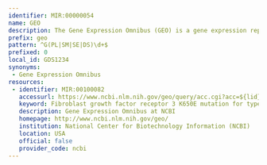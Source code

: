 ```yaml
---
identifier: MIR:00000054
name: GEO
description: The Gene Expression Omnibus (GEO) is a gene expression repository providing a curated, online resource for gene expression data browsing, query and retrieval.
prefix: geo
pattern: ^G(PL|SM|SE|DS)\d+$
prefixed: 0
local_id: GDS1234
synonyms:
 - Gene Expression Omnibus
resources:
 - identifier: MIR:00100082
   accessurl: https://www.ncbi.nlm.nih.gov/geo/query/acc.cgi?acc=${lid}
   keyword: Fibroblast growth factor receptor 3 K650E mutation for type II thanatophoric dysplasia
   description: Gene Expression Omnibus at NCBI
   homepage: http://www.ncbi.nlm.nih.gov/geo/
   institution: National Center for Biotechnology Information (NCBI)
   location: USA
   official: false
   provider_code: ncbi
---
```

